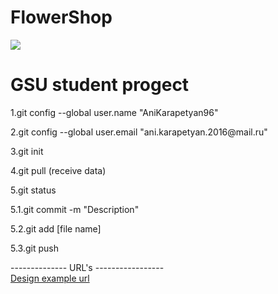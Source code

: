 # FlowerShop

<div style="width:200px;">
	<img src="https://encrypted-tbn0.gstatic.com/images?q=tbn:ANd9GcRMT3fgfD0nKOONT93kBRgyXMw5dOV38j4VIzaLzHU_SCTKegGy">
</div>

<h1>GSU student progect</h1>


<p>1.git config --global user.name "AniKarapetyan96"</p>
<p>2.git config --global user.email "ani.karapetyan.2016@mail.ru"</p>
<p>3.git init</p>
<p>4.git pull (receive data)</p>
<p>5.git status </p>
<p>5.1.git commit -m "Description" </p>
<p>5.2.git add [file name] </p>
<p>5.3.git push</p>

<p>
-------------- URL's -----------------<br>
<a href="https://www.flowerchimp.com/">Design example url</a></br>